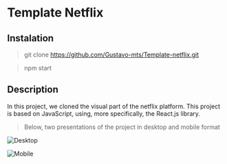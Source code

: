 # Template Netflix

## Instalation
> git clone https://github.com/Gustavo-mts/Template-netflix.git

> npm start


## Description

In this project, we cloned the visual part of the netflix platform. This project is based on JavaScript, using, more specifically, the React.js library.

> Below, two presentations of the project in desktop and mobile format

![Desktop](https://github.com/Gustavo-mts/Netflix_react/blob/main/projeto_netflix.gif) 

![Mobile](https://github.com/Gustavo-mts/Netflix_react/blob/main/projeto_netflix_mobile.gif)
